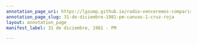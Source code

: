 ```yaml
---
annotation_page_uri: https://lgsump.github.io/radio-venceremos-comparison/annotations/31-de-diciembre-1981-pm-canvas-1-cruz-roja.json
annotation_page_slug: 31-de-diciembre-1981-pm-canvas-1-cruz-roja
layout: annotation_page
manifest_label: 31 de diciembre, 1981 - PM

---
```

